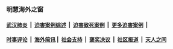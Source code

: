 
### 明慧海外之窗

####  [武汉肺炎](indexes/365.md?t=02071400) &nbsp;|&nbsp;  [迫害案例综述](indexes/328.md?t=02071400) &nbsp;|&nbsp; [迫害致死案例](indexes/277.md?t=02071400)  &nbsp;|&nbsp; [更多迫害案例](indexes/81.md?t=02071400)  &nbsp;|&nbsp; 
####  [时事评论](indexes/251.md?t=02071400) &nbsp;|&nbsp; [海外简讯](indexes/245.md?t=02071400)&nbsp;|&nbsp;  [社会支持](indexes/140.md?t=02071400) &nbsp;|&nbsp; [褒奖决议](indexes/282.md?t=02071400) &nbsp;|&nbsp; [社区报道](indexes/91.md?t=02071400)  &nbsp;|&nbsp; [天人之间](indexes/78.md?t=02071400) 

